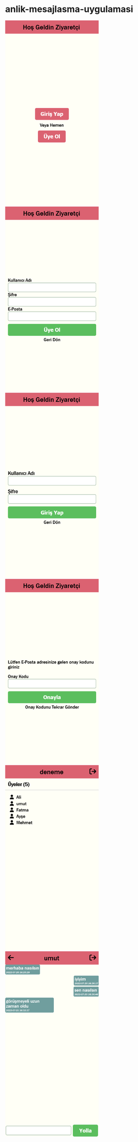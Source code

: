 # anlik-mesajlasma-uygulamasi

<img src="images/1.png" width="300px">
<img src="images/2.png" width="300px">
<img src="images/3.png" width="300px">
<img src="images/4.png" width="300px">
<img src="images/5.png" width="300px">
<img src="images/6.png" width="300px">
